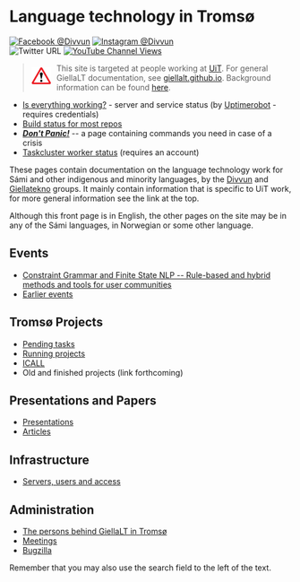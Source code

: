 # Language technology in Tromsø

[![Facebook @Divvun](https://img.shields.io/badge/Facebook-Divvun-brightgreen?style=for-the-badge&labelColor=black&logo=facebook)](https://facebook.com/Divvun)
[![Instagram @Divvun](https://img.shields.io/badge/Instagram-E4405F?style=for-the-badge&logo=instagram&logoColor=white)](https://www.instagram.com/divvun.no/)
<br/>
![Twitter URL](https://img.shields.io/twitter/url?logo=twitter&style=for-the-badge&url=https%3A%2F%2Ftwitter.com%2Fdivvun)
[![YouTube Channel Views](https://img.shields.io/youtube/channel/views/UCT-1MTFDubjQBr4h1fpEQ0Q?style=social&label=Language)](https://www.youtube.com/channel/UCT-1MTFDubjQBr4h1fpEQ0Q)

> <img src="images/warning-sign.pngwing.com.png" height="30em" style="float:left; margin-top: 0.5em; margin-right: 0.75em; margin-bottom: 0;"> This site is targeted at people working at [UiT](https://uit.no). For general GiellaLT
> documentation, see [giellalt.github.io](https://giellalt.github.io). Background information
> can be found [here](https://indigenous-langtech.uit.no/).

- [Is everything working?](https://status.giellalt.org) - server and service status (by [Uptimerobot](https://dashboard.uptimerobot.com/) - requires credentials)
- [Build status for most repos](https://github.com/divvun/registry)
- *__[Don't Panic!](infra/DontPanic.html)__* -- a page containing commands you need in case of a crisis
- [Taskcluster worker status](https://divvun-tc.giellalt.org) (requires an account)

These pages contain documentation on the language technology work for Sámi and other indigenous and minority languages, by the [Divvun](https://divvun.no) and [Giellatekno](https://giellatekno.uit.no) groups. It mainly contain information that is specific to UiT work, for more general information see the link at the top.

Although this front page is in English, the other pages on the site may be in any of the Sámi languages, in Norwegian or some other language.

## Events

* [Constraint Grammar and Finite State NLP -- Rule-based and hybrid methods and tools for user communities](events/2025-cg/)
* [Earlier events](events/)

## Tromsø Projects

- [Pending tasks](Tasks.md)
- [Running projects](https://github.com/orgs/divvungiellatekno/projects/1/)
- [ICALL](https://giellalt.uit.no/ped/index.html)
- Old and finished projects (link forthcoming)

## Presentations and Papers

- [Presentations](presentations/PresentationsAboutInfra.md)
- [Articles](https://giellatekno.uit.no/publications/index.html)

## Infrastructure

- [Servers, users and access](infra/ServersAndUsers.md)

## Administration

- [The persons behind GiellaLT in Tromsø](admin/people.md)
- [Meetings](admin/meetings.md)
- [Bugzilla](https://giellatekno.uit.no/bugzilla)

Remember that you may also use the search field to the left of the text.
